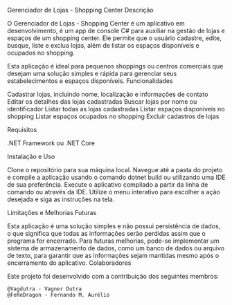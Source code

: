 Gerenciador de Lojas - Shopping Center Descrição

O Gerenciador de Lojas - Shopping Center é um aplicativo em desenvolvimento, é um app de console C# para auxiliar na gestão de lojas e espaços de um shopping center. Ele permite que o usuário cadastre, edite, busque, liste e exclua lojas, além de listar os espaços disponíveis e ocupados no shopping.

Esta aplicação é ideal para pequenos shoppings ou centros comerciais que desejam uma solução simples e rápida para gerenciar seus estabelecimentos e espaços disponíveis. Funcionalidades

Cadastrar lojas, incluindo nome, localização e informações de contato
Editar os detalhes das lojas cadastradas
Buscar lojas por nome ou identificador
Listar todas as lojas cadastradas
Listar espaços disponíveis no shopping
Listar espaços ocupados no shopping
Excluir cadastros de lojas

Requisitos

.NET Framework ou .NET Core

Instalação e Uso

Clone o repositório para sua máquina local.
Navegue até a pasta do projeto e compile a aplicação usando o comando dotnet build ou utilizando uma IDE de sua preferência.
Execute o aplicativo compilado a partir da linha de comando ou através da IDE.
Utilize o menu interativo para escolher a ação desejada e siga as instruções na tela.

Limitações e Melhorias Futuras

Esta aplicação é uma solução simples e não possui persistência de dados, o que significa que todas as informações serão perdidas assim que o programa for encerrado. Para futuras melhorias, pode-se implementar um sistema de armazenamento de dados, como um banco de dados ou arquivo de texto, para garantir que as informações sejam mantidas mesmo após o encerramento do aplicativo.
Colaboradores

Este projeto foi desenvolvido com a contribuição dos seguintes membros:

    @Vagdutra - Vagner Dutra
    @FeReDragon - Fernando M. Aurélio
